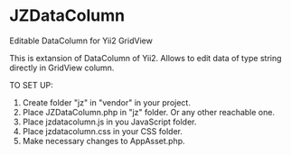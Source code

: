 # JZDataColumn
Editable DataColumn for Yii2 GridView

This is extansion of DataColumn of Yii2.
Allows to edit data of type string directly in GridView column.

TO SET UP:
1. Create folder "jz" in "vendor" in your project.
2. Place JZDataColumn.php in "jz" folder. Or any other reachable one.
3. Place jzdatacolumn.js in you JavaScript folder.
4. Place jzdatacolumn.css in your CSS folder.
5. Make necessary changes to AppAsset.php.
